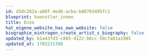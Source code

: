 ```yaml
---
id: d3dc282a-a88f-4ed6-acba-b08703495fc1
blueprint: kuenstler_innen
title: Enzo
hat_eigene_website_has_own_website: false
biographie_eintragen_create_artist_s_biography: false
updated_by: b1a43fd3-c865-4122-b6cc-50cfa81a1985
updated_at: 1702231398
---
```

